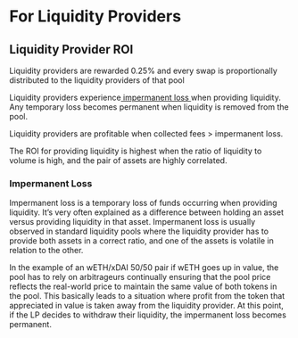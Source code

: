 # For Liquidity Providers

## Liquidity Provider ROI

Liquidity providers are rewarded 0.25% and every swap is proportionally distributed to the liquidity providers of that pool

Liquidity providers experience[ impermanent loss ](for-liquidity-providers.md#impermanent-loss)when providing liquidity. Any temporary loss becomes permanent when liquidity is removed from the pool.

Liquidity providers are profitable when collected fees &gt; impermanent loss.

The ROI for providing liquidity is highest when the ratio of liquidity to volume is high, and the pair of assets are highly correlated. 

### Impermanent Loss

Impermanent loss is a temporary loss of funds occurring when providing liquidity. It’s very often explained as a difference between holding an asset versus providing liquidity in that asset. Impermanent loss is usually observed in standard liquidity pools where the liquidity provider has to provide both assets in a correct ratio, and one of the assets is volatile in relation to the other.

In the example of an wETH/xDAI 50/50 pair if wETH goes up in value, the pool has to rely on arbitrageurs continually ensuring that the pool price reflects the real-world price to maintain the same value of both tokens in the pool. This basically leads to a situation where profit from the token that appreciated in value is taken away from the liquidity provider. At this point, if the LP decides to withdraw their liquidity, the impermanent loss becomes permanent.

